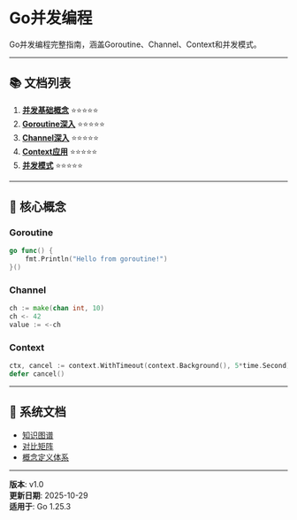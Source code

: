 ﻿# Go并发编程

Go并发编程完整指南，涵盖Goroutine、Channel、Context和并发模式。

---

## 📚 文档列表

1. **[并发基础概念](./01-并发基础概念.md)** ⭐⭐⭐⭐⭐
2. **[Goroutine深入](./02-Goroutine深入.md)** ⭐⭐⭐⭐⭐
3. **[Channel深入](./03-Channel深入.md)** ⭐⭐⭐⭐⭐
4. **[Context应用](./04-Context应用.md)** ⭐⭐⭐⭐⭐
5. **[并发模式](./05-并发模式.md)** ⭐⭐⭐⭐⭐

---

## 🎯 核心概念

### Goroutine
```go
go func() {
    fmt.Println("Hello from goroutine!")
}()
```

### Channel
```go
ch := make(chan int, 10)
ch <- 42
value := <-ch
```

### Context
```go
ctx, cancel := context.WithTimeout(context.Background(), 5*time.Second)
defer cancel()
```

---

## 📖 系统文档

- [知识图谱](./00-知识图谱.md)
- [对比矩阵](./00-对比矩阵.md)
- [概念定义体系](./00-概念定义体系.md)

---

**版本**: v1.0  
**更新日期**: 2025-10-29  
**适用于**: Go 1.25.3
